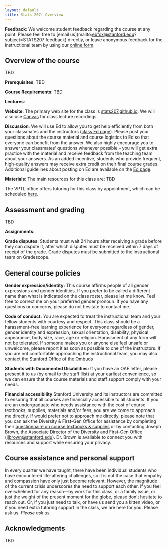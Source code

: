 ```yaml
---
layout: default
title: Stats 207: Overview
---
```


**Feedback**: We welcome student feedback regarding the course at any point.  Please feel free to [email us](mailto:ebfox@stanford.edu?subject=STATS207 feedback)
directly, or leave anonymous feedback for the instructional team by using our [online form](TBD).

## Overview of the course

TBD

**Prerequisites**: TBD

**Course Requirements**: TBD
 
**Lectures**:
 
**Website**: The primary web site for the class is [stats207.github.io](http://stats207.github.io). We will also use [Canvas](https://canvas.stanford.edu) for class lecture recordings.

**Discussion**.  We will use Ed to allow you to get help efficiently from both your classmates and the instructors ([class Ed page](Ed)). Please post your questions about the course material and course logistics to Ed so that everyone can benefit from the answer. We also highly encourage you to answer your classmates’ questions whenever possible – you will get extra practice with the material and receive feedback from the teaching team about your answers. As an added incentive, students who provide frequent, high-quality answers may receive extra credit on their final course grades. Additional guidelines about posting on Ed are available on the [Ed page](https://edstem.org).

**Materials**: 
The main resources for this class are:
TBD

The VPTL office offers tutoring for this class by appointment, which can be scheduled [here](https://learningconnection.stanford.edu/appointments-and-drop-schedule).

## Assessment and grading

TBD

**Assignments**:
 
**Grade disputes**:  Students must wait 24 hours after receiving a grade before they can dispute it, after which disputes must be received within 7 days of receipt of the grade. Grade disputes must be submitted to the instructional team on Gradescope.

## General course policies

**Gender expression/identity:**
This course affirms people of all gender expressions and gender identities. If you prefer to be called a different name than what is indicated on the class roster, please let me know. Feel free to correct me on your preferred gender pronoun. If you have any questions or concerns, please do not hesitate to contact me.

**Code of conduct:**
You are expected to treat the instructional team and your fellow students with courtesy and respect.
This class should be a harassment-free learning experience for everyone regardless of gender, gender identity and expression, sexual orientation, disability, physical appearance, body size, race, age or religion. Harassment of any form will not be tolerated.
If someone makes you or anyone else feel unsafe or unwelcome, please report it as soon as possible to one of the instructors. If you are not comfortable approaching the instructional team, you may also contact the [Stanford Office of the Ombuds](https://ombuds.stanford.edu/)

**Students with Documented Disabilities:**
If you have an OAE letter, please present it to us (by email to the staff llist) at your earliest convenience, so we can ensure that the course materials and staff support comply with your needs. 

**Financial accessibility**
Stanford University and its instructors are committed to ensuring that all courses are financially accessible to all students. If you are an undergraduate who needs assistance with the cost of course textbooks, supplies, materials and/or fees, you are welcome to approach me directly. If would prefer not to approach me directly, please note that you can ask the Diversity & First-Gen Office for assistance by completing their [questionnaire on course textbooks & supplies](http://tinyurl.com/jpqbarn) or by contacting Joseph Brown, the Associate Director of the Diversity and First-Gen Office (jlbrown@stanford.edu). Dr. Brown is available to connect you with resources and support while ensuring your privacy.

## Course assistance and personal support

In every quarter we have taught, there have been individual students who have encountered life-altering challenges, so it is not the case that empathy and compassion have only just become relevant. However, the magnitude of the current crisis underscores the need to support each other. If you feel overwhelmed for any reason—by work for this class, or a family issue, or just the weight of the present moment for the globe, please don’t hesitate to reach out. Or, if you just need to talk, or have us send you a kitten video, or if you need extra tutoring support in the class, we are here for you. Please ask us. *Please ask us.* 

## Acknowledgments
TBD
